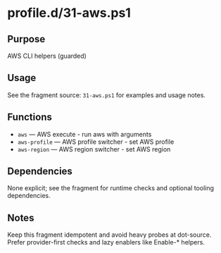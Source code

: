 profile.d/31-aws.ps1
====================

Purpose
-------
AWS CLI helpers (guarded)

Usage
-----
See the fragment source: `31-aws.ps1` for examples and usage notes.

Functions
---------
- `aws` — AWS execute - run aws with arguments
- `aws-profile` — AWS profile switcher - set AWS profile
- `aws-region` — AWS region switcher - set AWS region

Dependencies
------------
None explicit; see the fragment for runtime checks and optional tooling dependencies.

Notes
-----
Keep this fragment idempotent and avoid heavy probes at dot-source. Prefer provider-first checks and lazy enablers like Enable-* helpers.

